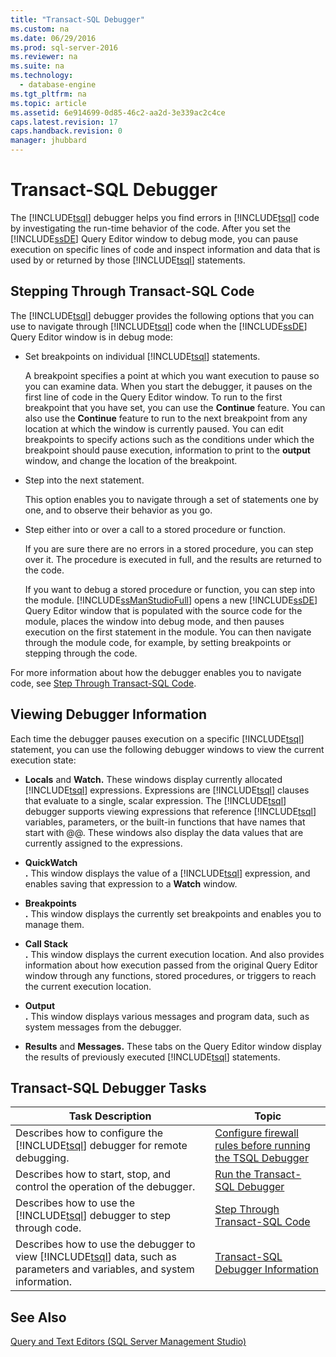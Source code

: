 ```yaml
---
title: "Transact-SQL Debugger"
ms.custom: na
ms.date: 06/29/2016
ms.prod: sql-server-2016
ms.reviewer: na
ms.suite: na
ms.technology: 
  - database-engine
ms.tgt_pltfrm: na
ms.topic: article
ms.assetid: 6e914699-0d85-46c2-aa2d-3e339ac2c4ce
caps.latest.revision: 17
caps.handback.revision: 0
manager: jhubbard
---
```

# Transact-SQL Debugger
The [!INCLUDE[tsql](../../Topics/TopicNameContainA/tokens/tsql_md.md)] debugger helps you find errors in [!INCLUDE[tsql](../../Topics/TopicNameContainA/tokens/tsql_md.md)] code by investigating the run-time behavior of the code. After you set the [!INCLUDE[ssDE](../../Topics/TopicNameContainA/tokens/ssDE_md.md)] Query Editor window to debug mode, you can pause execution on specific lines of code and inspect information and data that is used by or returned by those [!INCLUDE[tsql](../../Topics/TopicNameContainA/tokens/tsql_md.md)] statements.  
  
## Stepping Through Transact-SQL Code  
 The [!INCLUDE[tsql](../../Topics/TopicNameContainA/tokens/tsql_md.md)] debugger provides the following options that you can use to navigate through [!INCLUDE[tsql](../../Topics/TopicNameContainA/tokens/tsql_md.md)] code when the [!INCLUDE[ssDE](../../Topics/TopicNameContainA/tokens/ssDE_md.md)] Query Editor window is in debug mode:  
  
-   Set breakpoints on individual [!INCLUDE[tsql](../../Topics/TopicNameContainA/tokens/tsql_md.md)] statements.  
  
     A breakpoint specifies a point at which you want execution to pause so you can examine data. When you start the debugger, it pauses on the first line of code in the Query Editor window. To run to the first breakpoint that you have set, you can use the **Continue** feature. You can also use the **Continue** feature to run to the next breakpoint from any location at which the window is currently paused. You can edit breakpoints to specify actions such as the conditions under which the breakpoint should pause execution, information to print to the **output** window, and change the location of the breakpoint.  
  
-   Step into the next statement.  
  
     This option enables you to navigate through a set of statements one by one, and to observe their behavior as you go.  
  
-   Step either into or over a call to a stored procedure or function.  
  
     If you are sure there are no errors in a stored procedure, you can step over it. The procedure is executed in full, and the results are returned to the code.  
  
     If you want to debug a stored procedure or function, you can step into the module. [!INCLUDE[ssManStudioFull](../../Topics/TopicNameContainA/tokens/ssManStudioFull_md.md)] opens a new [!INCLUDE[ssDE](../../Topics/TopicNameContainA/tokens/ssDE_md.md)] Query Editor window that is populated with the source code for the module, places the window into debug mode, and then pauses execution on the first statement in the module. You can then navigate through the module code, for example, by setting breakpoints or stepping through the code.  
  
 For more information about how the debugger enables you to navigate code, see [Step Through Transact-SQL Code](../../Topics/TopicNameNotContainA/Step-Through-Transact-SQL-Code.md).  
  
## Viewing Debugger Information  
 Each time the debugger pauses execution on a specific [!INCLUDE[tsql](../../Topics/TopicNameContainA/tokens/tsql_md.md)] statement, you can use the following debugger windows to view the current execution state:  
  
-   **Locals** and **Watch.** These windows display currently allocated [!INCLUDE[tsql](../../Topics/TopicNameContainA/tokens/tsql_md.md)] expressions. Expressions are [!INCLUDE[tsql](../../Topics/TopicNameContainA/tokens/tsql_md.md)] clauses that evaluate to a single, scalar expression. The [!INCLUDE[tsql](../../Topics/TopicNameContainA/tokens/tsql_md.md)] debugger supports viewing expressions that reference [!INCLUDE[tsql](../../Topics/TopicNameContainA/tokens/tsql_md.md)] variables, parameters, or the built-in functions that have names that start with @@. These windows also display the data values that are currently assigned to the expressions.  
  
-   **QuickWatch**  
     **.** This window displays the value of a [!INCLUDE[tsql](../../Topics/TopicNameContainA/tokens/tsql_md.md)] expression, and enables saving that expression to a **Watch** window.  
  
-   **Breakpoints**  
     **.** This window displays the currently set breakpoints and enables you to manage them.  
  
-   **Call Stack**  
     **.** This window displays the current execution location. And also provides information about how execution passed from the original Query Editor window through any functions, stored procedures, or triggers to reach the current execution location.  
  
-   **Output**  
     **.** This window displays various messages and program data, such as system messages from the debugger.  
  
-   **Results** and **Messages.** These tabs on the Query Editor window display the results of previously executed [!INCLUDE[tsql](../../Topics/TopicNameContainA/tokens/tsql_md.md)] statements.  
  
## Transact-SQL Debugger Tasks  
  
|Task Description|Topic|  
|----------------------|-----------|  
|Describes how to configure the [!INCLUDE[tsql](../../Topics/TopicNameContainA/tokens/tsql_md.md)] debugger for remote debugging.|[Configure firewall rules before running the TSQL Debugger](../../Topics/TopicNameNotContainA/Configure-firewall-rules-before-running-the-TSQL-Debugger.md)|  
|Describes how to start, stop, and control the operation of the debugger.|[Run the Transact-SQL Debugger](../../Topics/TopicNameNotContainA/Run-the-Transact-SQL-Debugger.md)|  
|Describes how to use the [!INCLUDE[tsql](../../Topics/TopicNameContainA/tokens/tsql_md.md)] debugger to step through code.|[Step Through Transact-SQL Code](../../Topics/TopicNameNotContainA/Step-Through-Transact-SQL-Code.md)|  
|Describes how to use the debugger to view [!INCLUDE[tsql](../../Topics/TopicNameContainA/tokens/tsql_md.md)] data, such as parameters and variables, and system information.|[Transact-SQL Debugger Information](../../Topics/TopicNameNotContainA/Transact-SQL-Debugger-Information.md)|  
  
## See Also  
 [Query and Text Editors (SQL Server Management Studio)](../../Topics/TopicNameNotContainA/Query-and-Text-Editors--SQL-Server-Management-Studio-.md)